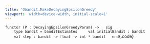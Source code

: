 ```yaml
---
title: 'Obandit.MakeDecayingEpsilonGreedy'
viewport: 'width=device-width, initial-scale=1'
---
```


`functor (P : DecayingEpsilonGreedyParam) ->   sig     type bandit = banditEstimates     val initialBandit : bandit     val step : bandit -> float -> int * bandit   end`{.code}
